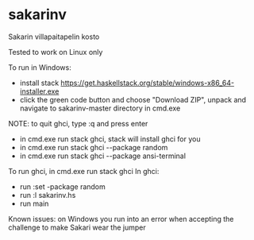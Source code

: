 # sakarinv
Sakarin villapaitapelin kosto

Tested to work on Linux only

To run in Windows: 
  - install stack https://get.haskellstack.org/stable/windows-x86_64-installer.exe
  - click the green code button and choose "Download ZIP", unpack and navigate to sakarinv-master directory in cmd.exe

NOTE: to quit ghci, type :q and press enter
  - in cmd.exe run stack ghci, stack will install ghci for you
  - in cmd.exe run stack ghci --package random
  - in cmd.exe run stack ghci --package ansi-terminal

To run ghci, in cmd.exe run stack ghci
  In ghci:
  - run :set -package random
  - run :l sakarinv.hs
  - run main

Known issues: on Windows you run into an error when accepting the challenge to make Sakari wear the jumper
